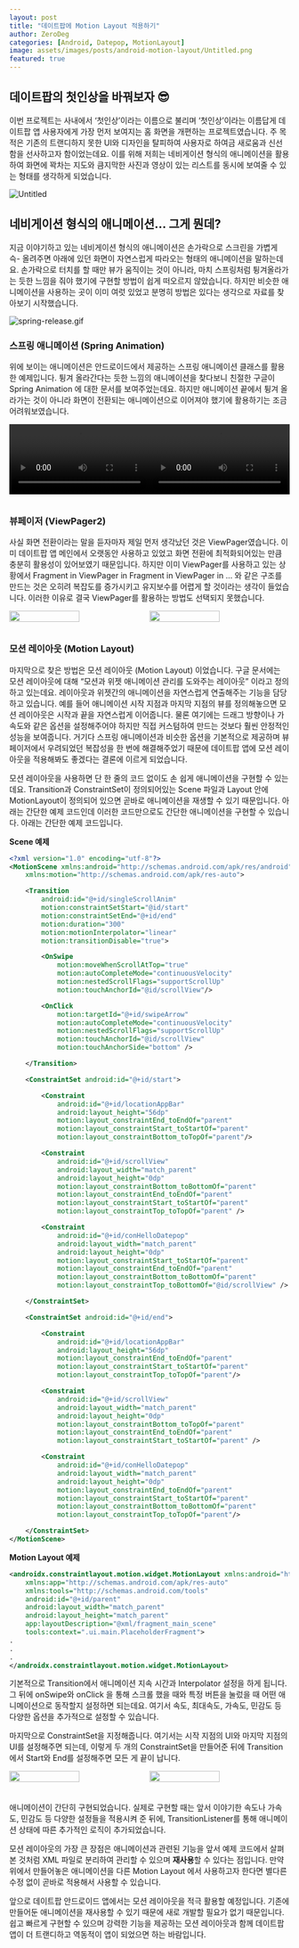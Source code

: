 ```yaml
---
layout: post
title: "데이트팝에 Motion Layout 적용하기"
author: ZeroDeg
categories: [Android, Datepop, MotionLayout]
image: assets/images/posts/android-motion-layout/Untitled.png
featured: true
---
```


## 데이트팝의 **첫인상을 바꿔보자** 😎

이번 프로젝트는 사내에서 ‘첫인상’이라는 이름으로 불리며 ‘첫인상’이라는 이름답게 데이트팝 앱 사용자에게 가장 먼저 보여지는 홈 화면을 개편하는 프로젝트였습니다. 주 목적은 기존의 트랜디하지 못한 UI와 디자인을 탈피하여 사용자로 하여금 새로움과 신선함을 선사하고자 함이었는데요. 이를 위해 저희는 네비게이션 형식의 애니메이션을 활용하여 화면에 꽉차는 지도와 큼지막한 사진과 영상이 있는 리스트를 동시에 보여줄 수 있는 형태를 생각하게 되었습니다.

![Untitled](/assets/images/posts/android-motion-layout/Untitled.png)

## 네비게이션 형식의 애니메이션… 그게 뭔데?

지금 이야기하고 있는 네비게이션 형식의 애니메이션은 손가락으로 스크린을 가볍게 슥- 올려주면 아래에 있던 화면이 자연스럽게 따라오는 형태의 애니메이션을 말하는데요. 손가락으로 터치를 할 때만 뷰가 움직이는 것이 아니라, 마치 스프링처럼 튕겨올라가는 듯한 느낌을 줘야 했기에 구현할 방법이 쉽게 떠오르지 않았습니다. 하지만 비슷한 애니메이션을 사용하는 곳이 이미 여럿 있었고 분명히 방법은 있다는 생각으로 자료를 찾아보기 시작했습니다.

![spring-release.gif](/assets/images/posts/android-motion-layout/spring-release.gif)

### 스프링 애니메이션 (Spring Animation)

위에 보이는 애니메이션은 안드로이드에서 제공하는 스프링 애니메이션 클래스를 활용한 예제입니다. 튕겨 올라간다는 듯한 느낌의 애니메이션을 찾다보니 친절한 구글이 Spring Animation 에 대한 문서를 보여주었는데요. 하지만 애니메이션 끝에서 튕겨 올라가는 것이 아니라 화면이 전환되는 애니메이션으로 이어져야 했기에 활용하기는 조금 어려워보였습니다.

<div style="display: flex; margin-bottom: 35px;">
<video controls width="50%">
    <source src="/assets/images/posts/android-motion-layout/anim_page_transformer_zoomout.mp4" type="video/mp4">
</video>

<video controls width="50%">
    <source src="/assets/images/posts/android-motion-layout/anim_page_transformer_zoomout%201.mp4" type="video/mp4">
</video>
</div>

### 뷰페이저 (ViewPager2)

사실 화면 전환이라는 말을 듣자마자 제일 먼저 생각났던 것은 ViewPager였습니다. 이미 데이트팝 앱 메인에서 오랫동안 사용하고 있었고 화면 전환에 최적화되어있는 만큼 충분히 활용성이 있어보였기 때문입니다. 하지만 이미 ViewPager를 사용하고 있는 상황에서 Fragment in ViewPager in Fragment in ViewPager in … 와 같은 구조를 만드는 것은 오히려 복잡도를 증가시키고 유지보수를 어렵게 할 것이라는 생각이 들었습니다. 이러한 이유로 결국 ViewPager를 활용하는 방법도 선택되지 못했습니다.

<div style="display: flex;margin-bottom:35px;">
    <img width="50%" src="/assets/images/posts/android-motion-layout/youtube-motion.gif" />
    <img width="50%" src="/assets/images/posts/android-motion-layout/fragment-transition-1.gif" />
</div>

### 모션 레이아웃 (Motion Layout)

마지막으로 찾은 방법은 모션 레이아웃 (Motion Layout) 이었습니다. 구글 문서에는 모션 레이아웃에 대해 “모션과 위젯 애니메이션 관리를 도와주는 레이아웃” 이라고 정의하고 있는데요. 레이아웃과 위젯간의 애니메이션을 자연스럽게 연출해주는 기능을 담당하고 있습니다. 예를 들어 애니메이션 시작 지점과 마지막 지점의 뷰를 정의해놓으면 모션 레이아웃은 시작과 끝을 자연스럽게 이어줍니다. 물론 여기에는 드래그 방향이나 가속도와 같은 옵션을 설정해주어야 하지만 직접 커스텀하여 만드는 것보다 훨씬 안정적인 성능을 보여줍니다. 거기다 스프링 애니메이션과 비슷한 옵션을 기본적으로 제공하며 뷰페이저에서 우려되었던 복잡성을 한 번에 해결해주었기 때문에 데이트팝 앱에 모션 레이아웃을 적용해봐도 좋겠다는 결론에 이르게 되었습니다.

모션 레이아웃을 사용하면 단 한 줄의 코드 없이도 손 쉽게 애니메이션을 구현할 수 있는데요. Transition과 ConstraintSet이 정의되어있는 Scene 파일과 Layout 안에 MotionLayout이 정의되어 있으면 곧바로 애니메이션을 재생할 수 있기 때문입니다. 아래는 간단한 예제 코드인데 이러한 코드만으로도 간단한 애니메이션을 구현할 수 있습니다. 아래는 간단한 예제 코드입니다.

**Scene 예제**

```xml
<?xml version="1.0" encoding="utf-8"?>
<MotionScene xmlns:android="http://schemas.android.com/apk/res/android"
    xmlns:motion="http://schemas.android.com/apk/res-auto">

    <Transition
        android:id="@+id/singleScrollAnim"
        motion:constraintSetStart="@id/start"
        motion:constraintSetEnd="@+id/end"
        motion:duration="300"
        motion:motionInterpolator="linear"
        motion:transitionDisable="true">

        <OnSwipe
            motion:moveWhenScrollAtTop="true"
            motion:autoCompleteMode="continuousVelocity"
            motion:nestedScrollFlags="supportScrollUp"
            motion:touchAnchorId="@id/scrollView"/>

        <OnClick
            motion:targetId="@+id/swipeArrow"
            motion:autoCompleteMode="continuousVelocity"
            motion:nestedScrollFlags="supportScrollUp"
            motion:touchAnchorId="@id/scrollView"
            motion:touchAnchorSide="bottom" />

    </Transition>

    <ConstraintSet android:id="@+id/start">

        <Constraint
            android:id="@+id/locationAppBar"
            android:layout_height="56dp"
            motion:layout_constraintEnd_toEndOf="parent"
            motion:layout_constraintStart_toStartOf="parent"
            motion:layout_constraintBottom_toTopOf="parent"/>

        <Constraint
            android:id="@+id/scrollView"
            android:layout_width="match_parent"
            android:layout_height="0dp"
            motion:layout_constraintBottom_toBottomOf="parent"
            motion:layout_constraintEnd_toEndOf="parent"
            motion:layout_constraintStart_toStartOf="parent"
            motion:layout_constraintTop_toTopOf="parent" />

        <Constraint
            android:id="@+id/conHelloDatepop"
            android:layout_width="match_parent"
            android:layout_height="0dp"
            motion:layout_constraintStart_toStartOf="parent"
            motion:layout_constraintEnd_toEndOf="parent"
            motion:layout_constraintBottom_toBottomOf="parent"
            motion:layout_constraintTop_toBottomOf="@id/scrollView" />

    </ConstraintSet>

    <ConstraintSet android:id="@+id/end">

        <Constraint
            android:id="@+id/locationAppBar"
            android:layout_height="56dp"
            motion:layout_constraintEnd_toEndOf="parent"
            motion:layout_constraintStart_toStartOf="parent"
            motion:layout_constraintTop_toTopOf="parent"/>

        <Constraint
            android:id="@+id/scrollView"
            android:layout_width="match_parent"
            android:layout_height="0dp"
            motion:layout_constraintBottom_toTopOf="parent"
            motion:layout_constraintEnd_toEndOf="parent"
            motion:layout_constraintStart_toStartOf="parent" />

        <Constraint
            android:id="@+id/conHelloDatepop"
            android:layout_width="match_parent"
            android:layout_height="0dp"
            motion:layout_constraintEnd_toEndOf="parent"
            motion:layout_constraintStart_toStartOf="parent"
            motion:layout_constraintBottom_toBottomOf="parent"
            motion:layout_constraintTop_toTopOf="parent"/>

    </ConstraintSet>
</MotionScene>
```

**Motion Layout 예제**

```xml
<androidx.constraintlayout.motion.widget.MotionLayout xmlns:android="http://schemas.android.com/apk/res/android"
    xmlns:app="http://schemas.android.com/apk/res-auto"
    xmlns:tools="http://schemas.android.com/tools"
    android:id="@+id/parent"
    android:layout_width="match_parent"
    android:layout_height="match_parent"
    app:layoutDescription="@xml/fragment_main_scene"
    tools:context=".ui.main.PlaceholderFragment">
.
.
.
</androidx.constraintlayout.motion.widget.MotionLayout>
```

기본적으로 Transition에서 애니메이션 지속 시간과 Interpolator 설정을 하게 됩니다. 그 뒤에 onSwipe와 onClick 을 통해 스크롤 했을 때와 특정 버튼을 눌렀을 때 어떤 애니메이션으로 동작할지 설정하면 되는데요. 여기서 속도, 최대속도, 가속도, 민감도 등 다양한 옵션을 추가적으로 설정할 수 있습니다.

마지막으로 ConstraintSet을 지정해줍니다. 여기서는 시작 지점의 UI와 마지막 지점의 UI를 설정해주면 되는데, 이렇게 두 개의 ConstraintSet을 만들어준 뒤에 Transition에서 Start와 End를 설정해주면 모든 게 끝이 납니다.

<div style="display: flex;margin-bottom:35px;">
    <img width="50%" src="/assets/images/posts/android-motion-layout/Nov-15-2022_20-46-48.gif" />
    <img width="50%" src="/assets/images/posts/android-motion-layout/MotionLayout.gif" />
</div>

애니메이션이 간단히 구현되었습니다. 실제로 구현할 때는 앞서 이야기한 속도나 가속도, 민감도 등 다양한 설정들을 적용시켜 준 뒤에, TransitionListener를 통해 애니메이션 상태에 따른 추가적인 로직이 추가되었습니다.

모션 레이아웃의 가장 큰 장점은 애니메이션과 관련된 기능을 앞서 예제 코드에서 살펴 본 것처럼 XML 파일로 분리하여 관리할 수 있으며 **재사용**할 수 있다는 점입니다. 만약 위에서 만들어놓은 애니메이션을 다른 Motion Layout 에서 사용하고자 한다면 별다른 수정 없이 곧바로 적용해서 사용할 수 있습니다.

앞으로 데이트팝 안드로이드 앱에서는 모션 레이아웃을 적극 활용할 예정입니다. 기존에 만들어둔 애니메이션을 재사용할 수 있기 때문에 새로 개발할 필요가 없기 때문입니다. 쉽고 빠르게 구현할 수 있으며 강력한 기능을 제공하는 모션 레이아웃과 함께 데이트팝 앱이 더 트랜디하고 역동적이 앱이 되었으면 하는 바람입니다.
